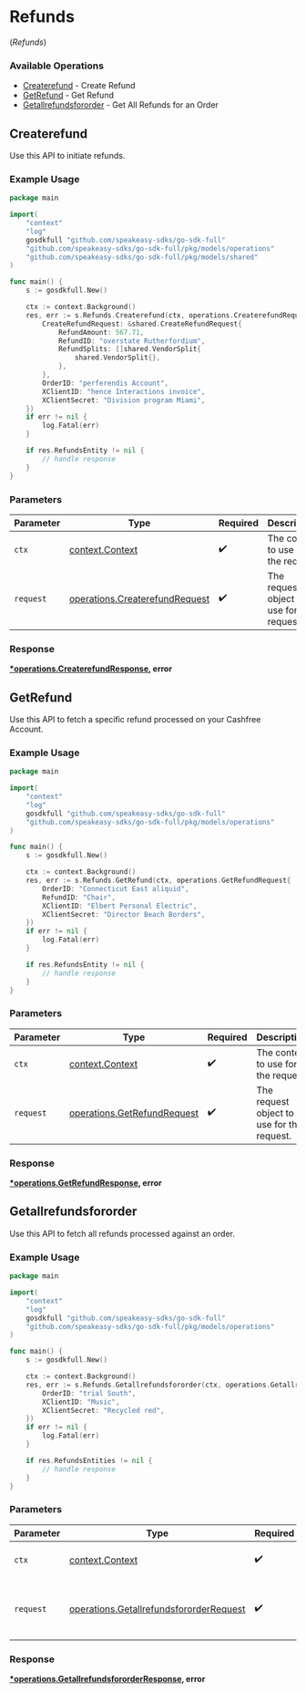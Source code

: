 # Refunds
(*Refunds*)

### Available Operations

* [Createrefund](#createrefund) - Create Refund
* [GetRefund](#getrefund) - Get Refund
* [Getallrefundsfororder](#getallrefundsfororder) - Get All Refunds for an Order

## Createrefund

Use this API to initiate refunds.

### Example Usage

```go
package main

import(
	"context"
	"log"
	gosdkfull "github.com/speakeasy-sdks/go-sdk-full"
	"github.com/speakeasy-sdks/go-sdk-full/pkg/models/operations"
	"github.com/speakeasy-sdks/go-sdk-full/pkg/models/shared"
)

func main() {
    s := gosdkfull.New()

    ctx := context.Background()
    res, err := s.Refunds.Createrefund(ctx, operations.CreaterefundRequest{
        CreateRefundRequest: &shared.CreateRefundRequest{
            RefundAmount: 567.71,
            RefundID: "overstate Rutherfordium",
            RefundSplits: []shared.VendorSplit{
                shared.VendorSplit{},
            },
        },
        OrderID: "perferendis Account",
        XClientID: "hence Interactions invoice",
        XClientSecret: "Division program Miami",
    })
    if err != nil {
        log.Fatal(err)
    }

    if res.RefundsEntity != nil {
        // handle response
    }
}
```

### Parameters

| Parameter                                                                        | Type                                                                             | Required                                                                         | Description                                                                      |
| -------------------------------------------------------------------------------- | -------------------------------------------------------------------------------- | -------------------------------------------------------------------------------- | -------------------------------------------------------------------------------- |
| `ctx`                                                                            | [context.Context](https://pkg.go.dev/context#Context)                            | :heavy_check_mark:                                                               | The context to use for the request.                                              |
| `request`                                                                        | [operations.CreaterefundRequest](../../models/operations/createrefundrequest.md) | :heavy_check_mark:                                                               | The request object to use for the request.                                       |


### Response

**[*operations.CreaterefundResponse](../../models/operations/createrefundresponse.md), error**


## GetRefund

Use this API to fetch a specific refund processed on your Cashfree Account.

### Example Usage

```go
package main

import(
	"context"
	"log"
	gosdkfull "github.com/speakeasy-sdks/go-sdk-full"
	"github.com/speakeasy-sdks/go-sdk-full/pkg/models/operations"
)

func main() {
    s := gosdkfull.New()

    ctx := context.Background()
    res, err := s.Refunds.GetRefund(ctx, operations.GetRefundRequest{
        OrderID: "Connecticut East aliquid",
        RefundID: "Chair",
        XClientID: "Elbert Personal Electric",
        XClientSecret: "Director Beach Borders",
    })
    if err != nil {
        log.Fatal(err)
    }

    if res.RefundsEntity != nil {
        // handle response
    }
}
```

### Parameters

| Parameter                                                                  | Type                                                                       | Required                                                                   | Description                                                                |
| -------------------------------------------------------------------------- | -------------------------------------------------------------------------- | -------------------------------------------------------------------------- | -------------------------------------------------------------------------- |
| `ctx`                                                                      | [context.Context](https://pkg.go.dev/context#Context)                      | :heavy_check_mark:                                                         | The context to use for the request.                                        |
| `request`                                                                  | [operations.GetRefundRequest](../../models/operations/getrefundrequest.md) | :heavy_check_mark:                                                         | The request object to use for the request.                                 |


### Response

**[*operations.GetRefundResponse](../../models/operations/getrefundresponse.md), error**


## Getallrefundsfororder

Use this API to fetch all refunds processed against an order.

### Example Usage

```go
package main

import(
	"context"
	"log"
	gosdkfull "github.com/speakeasy-sdks/go-sdk-full"
	"github.com/speakeasy-sdks/go-sdk-full/pkg/models/operations"
)

func main() {
    s := gosdkfull.New()

    ctx := context.Background()
    res, err := s.Refunds.Getallrefundsfororder(ctx, operations.GetallrefundsfororderRequest{
        OrderID: "trial South",
        XClientID: "Music",
        XClientSecret: "Recycled red",
    })
    if err != nil {
        log.Fatal(err)
    }

    if res.RefundsEntities != nil {
        // handle response
    }
}
```

### Parameters

| Parameter                                                                                          | Type                                                                                               | Required                                                                                           | Description                                                                                        |
| -------------------------------------------------------------------------------------------------- | -------------------------------------------------------------------------------------------------- | -------------------------------------------------------------------------------------------------- | -------------------------------------------------------------------------------------------------- |
| `ctx`                                                                                              | [context.Context](https://pkg.go.dev/context#Context)                                              | :heavy_check_mark:                                                                                 | The context to use for the request.                                                                |
| `request`                                                                                          | [operations.GetallrefundsfororderRequest](../../models/operations/getallrefundsfororderrequest.md) | :heavy_check_mark:                                                                                 | The request object to use for the request.                                                         |


### Response

**[*operations.GetallrefundsfororderResponse](../../models/operations/getallrefundsfororderresponse.md), error**

